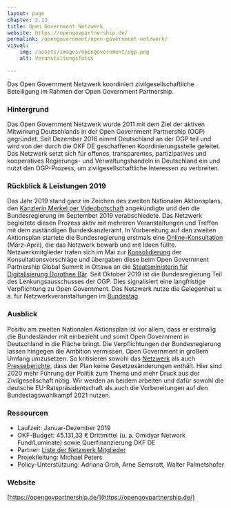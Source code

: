 ```yaml
---
layout: page
chapter: 2.13
title: Open Government Netzwerk
website: https://opengovpartnership.de/
permalink: /opengovernment/open-government-netzwerk/
visual:
    img: /assets/images/opengovernment/ogp.png
    alt: Veranstaltungsfotos

---
```


Das Open Government Netzwerk koordiniert zivilgesellschaftliche Beteiligung im Rahmen der Open Government Partnership.

### Hintergrund

Das Open Government Netzwerk wurde 2011 mit dem Ziel der aktiven Mitwirkung Deutschlands in der Open Government Partnership (OGP) gegründet. Seit Dezember 2016 nimmt Deutschland an der OGP teil und wird von der durch die OKF DE geschaffenen Koordinierungsstelle geleitet. Das Netzwerk setzt sich für offenes, transparentes, partizipatives und kooperatives Regierungs- und Verwaltungshandeln in Deutschland ein und nutzt den OGP-Prozess, um zivilgesellschaftliche Interessen zu verbreiten.

### Rückblick & Leistungen 2019

Das Jahr 2019 stand ganz im Zeichen des zweiten Nationalen Aktionsplans, den [Kanzlerin Merkel per Videobotschaft](https://www.youtube.com/watch?v=WHivfTYL2SU&t=6s) angekündigte und den die Bundesregierung im September 2019 verabschiedete. Das Netzwerk begleitete diesen Prozess aktiv mit mehreren Veranstaltungen und Treffen mit dem zuständigen Bundeskanzleramt. In Vorbereitung auf den zweiten Aktionsplan startete die Bundesregierung erstmals eine [Online-Konsultation](https://opengovpartnership.de/start-online-konsultation-zum-2-nationalen-aktionsplan-open-government/) (März-April), die das Netzwerk bewarb und mit Ideen füllte. Netzwerkmitglieder trafen sich im Mai zur [Konsolidierung](https://opengovpartnership.de/redaktions-sprint-ogp-prozess/) der Konsultationsvorschläge und übergaben diese beim Open Government Partnership Global Summit in Ottawa an die 
[Staatsministerin für Digitalisierung Dorothee Bär](https://twitter.com/OpenGovGermany/status/1133858468174225409). Seit Oktober 2019 ist die Bundesregierung Teil des Lenkungsausschusses der OGP. Dies signalisiert eine langfristige Verpflichtung zu Open Government. Das Netzwerk nutze die Gelegenheit u. a. für Netzwerkveranstaltungen im [Bundestag](https://twitter.com/okfde/status/1184488056012845057).

### Ausblick

Positiv am zweiten Nationalen Aktionsplan ist vor allem, dass er erstmalig die Bundesländer mit einbezieht und somit Open Government in Deutschland in die Fläche bringt. Die Verpflichtungen der Bundesregierung lassen hingegen die Ambition vermissen, Open Government in großem Umfang umzusetzen. So kritisieren sowohl das [Netzwerk](https://opengovpartnership.de/zweiter-nationale-aktionsplan/) als auch [Presseberichte](https://www.sueddeutsche.de/digital/open-government-bundesregierung-transparenz-1.4586224), dass der Plan keine Gesetzesänderungen enthält. Hier sind 2020 mehr Führung der Politik zum Thema und mehr Druck aus der Zivilgesellschaft nötig. Wir werden an beidem arbeiten und dafür sowohl die deutsche EU-Ratspräsidentschaft als auch die Vorbereitungen auf den Bundestagswahlkampf 2021 nutzen. 

### Ressourcen

* Laufzeit: Januar-Dezember 2019
* OKF-Budget: 45.131,33 € Drittmittel (u. a. Omidyar Network Fund/Luminate) sowie Querfinanzierung OKF DE
* Partner: [Liste der Netzwerk Mitglieder](https://opengovpartnership.de/netzwerk/)
* Projektleitung: Michael Peters
* Policy-Unterstützung: Adriana Groh, Arne Semsrott, Walter Palmetshofer


### Website

[https://opengovpartnership.de/](https://opengovpartnership.de/)
